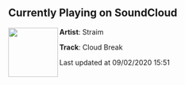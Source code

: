 ## Currently Playing on SoundCloud

[<img align="left" width="100" src="https://i1.sndcdn.com/artworks-paOqkXO4OIrETzyw-nF0sRg-t50x50.jpg">](https://soundcloud.com/straimofficial/cloud-break?in=straimofficial/sets/wakinghours)

**Artist**: Straim 

**Track**: Cloud Break

Last updated at 09/02/2020 15:51
